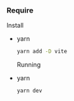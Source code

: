 ### Require

Install
* yarn
  ```sh
  yarn add -D vite
  ```

  Running
* yarn
  ```sh
  yarn dev
  ```
